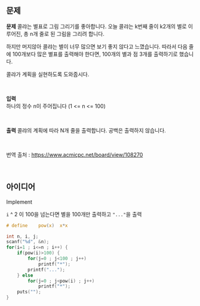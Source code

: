 ## 문제
**문제**
콜랴는 별표로 그림 그리기를 좋아합니다. 오늘 콜랴는 k번째 줄이 k2개의 별로 이루어진, 총 n개 줄로 된 그림을 그리려 합니다.

하지만 머지않아 콜랴는 별이 너무 많으면 보기 좋지 않다고 느꼈습니다. 따라서 다음 줄에 100개보다 많은 별표를 출력해야 한다면, 100개의 별과 점 3개를 출력하기로 했습니다.

콜랴가 계획을 실현하도록 도와줍시다.

<br/>

**입력**  
하나의 정수 n이 주어집니다 (1 <= n <= 100)

<br/>

**출력**
콜랴의 계획에 따라 N개 줄을 출력합니다. 공백은 출력하지 않습니다.

<br/>

번역 출처 : https://www.acmicpc.net/board/view/108270

<br/>

## 아이디어
Implement

`i` ^ 2 이 100을 넘는다면 별을 100개만 출력하고 `"..."`을 출력
```c
# define	pow(x)	x*x

int n, i, j;
scanf("%d", &n);
for(i=1 ; i<=n ; i++) {
	if(pow(i)>100) {
		for(j=0 ; j<100 ; j++)
			printf("*");
		printf("...");
	} else
		for(j=0 ; j<pow(i) ; j++)
			printf("*");
	puts("");
}
```